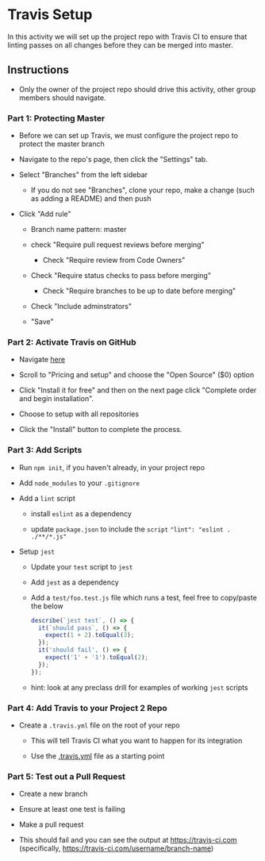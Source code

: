 # Travis Setup

In this activity we will set up the project repo with Travis CI to ensure that linting passes on all changes before they can be merged into master.

## Instructions

- Only the owner of the project repo should drive this activity, other group members should navigate.

### Part 1: Protecting Master

- Before we can set up Travis, we must configure the project repo to protect the master branch

- Navigate to the repo's page, then click the "Settings" tab.

- Select "Branches" from the left sidebar

  - If you do not see "Branches", clone your repo, make a change (such as adding a README) and then push

- Click "Add rule"

  - Branch name pattern: master

  - check "Require pull request reviews before merging"

    - Check "Require review from Code Owners"

  - Check "Require status checks to pass before merging"

    - Check "Require branches to be up to date before merging"

  - Check "Include adminstrators"

  - "Save"

### Part 2: Activate Travis on GitHub

- Navigate [here](https://github.com/marketplace/travis-ci)

- Scroll to "Pricing and setup" and choose the "Open Source" (\$0) option

- Click "Install it for free" and then on the next page click "Complete order and begin installation".

- Choose to setup with all repositories

- Click the "Install" button to complete the process.

### Part 3: Add Scripts

- Run `npm init`, if you haven't already, in your project repo

- Add `node_modules` to your `.gitignore`

- Add a `lint` script

  - install `eslint` as a dependency

  - update `package.json` to include the `script` `"lint": "eslint . ./**/*.js"`

- Setup `jest`

  - Update your `test` script to `jest`

  - Add `jest` as a dependency

  - Add a `test/foo.test.js` file which runs a test, feel free to copy/paste the below

    ```js
    describe(`jest test`, () => {
      it(`should pass`, () => {
        expect(1 + 2).toEqual(3);
      });
      it('should fail', () => {
        expect('1' + '1').toEqual(2);
      });
    });
    ```

  - hint: look at any preclass drill for examples of working `jest` scripts

### Part 4: Add Travis to your Project 2 Repo

- Create a `.travis.yml` file on the root of your repo

  - This will tell Travis CI what you want to happen for its integration

  - Use the [.travis.yml](./.travis.yml) file as a starting point

### Part 5: Test out a Pull Request

- Create a new branch

- Ensure at least one test is failing

- Make a pull request

- This should fail and you can see the output at https://travis-ci.com (specifically, https://travis-ci.com/username/branch-name)
